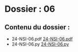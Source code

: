 # Dossier : 06
 
 ## Contenu du dossier : 
- 24-NSI-06.pdf [24-NSI-06.pdf](./24-NSI-06.pdf)
- 24-NSI-06.py [24-NSI-06.py](./24-NSI-06.py)
